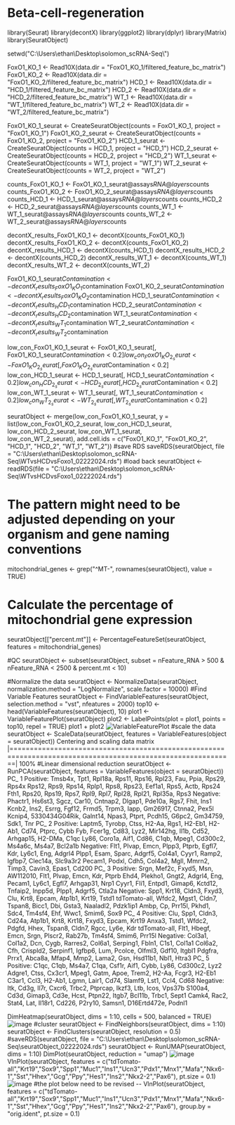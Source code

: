# Beta-cell-regeneration
library(Seurat)
library(decontX)
library(ggplot2)
library(dplyr)
library(Matrix)
library(SeuratObject)

setwd("C:\\Users\\ethan\\Desktop\\solomon_scRNA-Seq\\")


FoxO1_KO_1 <- Read10X(data.dir = "FoxO1_KO_1/filtered_feature_bc_matrix")
FoxO1_KO_2 <- Read10X(data.dir = "FoxO1_KO_2/filtered_feature_bc_matrix")
HCD_1 <- Read10X(data.dir = "HCD_1/filtered_feature_bc_matrix")
HCD_2 <- Read10X(data.dir = "HCD_2/filtered_feature_bc_matrix")
WT_1 <- Read10X(data.dir = "WT_1/filtered_feature_bc_matrix")
WT_2 <- Read10X(data.dir = "WT_2/filtered_feature_bc_matrix")



FoxO1_KO_1_seurat <- CreateSeuratObject(counts = FoxO1_KO_1, project = "FoxO1_KO_1")
FoxO1_KO_2_seurat <- CreateSeuratObject(counts = FoxO1_KO_2, project = "FoxO1_KO_2")
HCD_1_seurat <- CreateSeuratObject(counts = HCD_1, project = "HCD_1")
HCD_2_seurat <- CreateSeuratObject(counts = HCD_2, project = "HCD_2")
WT_1_seurat <- CreateSeuratObject(counts = WT_1, project = "WT_1")
WT_2_seurat <- CreateSeuratObject(counts = WT_2, project = "WT_2")


counts_FoxO1_KO_1 <- FoxO1_KO_1_seurat@assays$RNA@layers$counts
counts_FoxO1_KO_2 <- FoxO1_KO_2_seurat@assays$RNA@layers$counts
counts_HCD_1 <- HCD_1_seurat@assays$RNA@layers$counts
counts_HCD_2 <- HCD_2_seurat@assays$RNA@layers$counts
counts_WT_1 <- WT_1_seurat@assays$RNA@layers$counts
counts_WT_2 <- WT_2_seurat@assays$RNA@layers$counts


decontX_results_FoxO1_KO_1 <- decontX(counts_FoxO1_KO_1)
decontX_results_FoxO1_KO_2 <- decontX(counts_FoxO1_KO_2)
decontX_results_HCD_1 <- decontX(counts_HCD_1)
decontX_results_HCD_2 <- decontX(counts_HCD_2)
decontX_results_WT_1 <- decontX(counts_WT_1)
decontX_results_WT_2 <- decontX(counts_WT_2)

FoxO1_KO_1_seurat$Contamination <- decontX_results_FoxO1_KO_1$contamination
FoxO1_KO_2_seurat$Contamination <- decontX_results_FoxO1_KO_2$contamination
HCD_1_seurat$Contamination <- decontX_results_HCD_1$contamination
HCD_2_seurat$Contamination <- decontX_results_HCD_2$contamination
WT_1_seurat$Contamination <- decontX_results_WT_1$contamination
WT_2_seurat$Contamination <- decontX_results_WT_2$contamination


low_con_FoxO1_KO_1_seurat <- FoxO1_KO_1_seurat[, FoxO1_KO_1_seurat$Contamination < 0.2]
low_con_FoxO1_KO_2_seurat <- FoxO1_KO_2_seurat[, FoxO1_KO_2_seurat$Contamination < 0.2]
low_con_HCD_1_seurat <- HCD_1_seurat[, HCD_1_seurat$Contamination < 0.2]
low_con_HCD_2_seurat <- HCD_2_seurat[, HCD_2_seurat$Contamination < 0.2]
low_con_WT_1_seurat <- WT_1_seurat[, WT_1_seurat$Contamination < 0.2]
low_con_WT_2_seurat <- WT_2_seurat[, WT_2_seurat$Contamination < 0.2]

seuratObject <- merge(low_con_FoxO1_KO_1_seurat, y = list(low_con_FoxO1_KO_2_seurat,
                                                          low_con_HCD_1_seurat,
                                                          low_con_HCD_2_seurat,
                                                          low_con_WT_1_seurat,                                                             
                                                          low_con_WT_2_seurat),
                      add.cell.ids = c("FoxO1_KO_1", "FoxO1_KO_2", "HCD_1", "HCD_2", "WT_1", "WT_2"))
#save RDS
saveRDS(seuratObject, file = "C:\\Users\\ethan\\Desktop\\solomon_scRNA-Seq\\WTvsHCDvsFoxo1_02222024.rds")
#load back
seuratObject <- readRDS(file = "C:\\Users\\ethan\\Desktop\\solomon_scRNA-Seq\\WTvsHCDvsFoxo1_02222024.rds")
# The pattern might need to be adjusted depending on your organism and gene naming conventions
mitochondrial_genes <- grep("^MT-", rownames(seuratObject), value = TRUE)

# Calculate the percentage of mitochondrial gene expression
seuratObject[["percent.mt"]] <- PercentageFeatureSet(seuratObject, features = mitochondrial_genes)

#QC
seuratObject <- subset(seuratObject, subset = nFeature_RNA > 500 & nFeature_RNA < 2500 & percent.mt < 10)

#Normalize the data
seuratObject <- NormalizeData(seuratObject, normalization.method = "LogNormalize", scale.factor = 10000)
#Find Variable Features
seuratObject <- FindVariableFeatures(seuratObject, selection.method = "vst", nfeatures = 2000)
top10 <- head(VariableFeatures(seuratObject), 10)
plot1 <- VariableFeaturePlot(seuratObject)
plot2 <- LabelPoints(plot = plot1, points = top10, repel = TRUE)
plot1 + plot2
![VariableFeaturePlot](https://github.com/zhany283/Beta-cell-regeneration/assets/130387837/bb4c88a5-c6da-461a-9360-ec0d3d82a91c)
 #scale the data
seuratObject <- ScaleData(seuratObject, features = VariableFeatures(object = seuratObject))
Centering and scaling data matrix
  |=============================================================================================================| 100%
#Linear dimensional reduction
seuratObject <- RunPCA(seuratObject, features = VariableFeatures(object = seuratObject))
PC_ 1 
Positive:  Tmsb4x, Tpt1, Rpl18a, Rps11, Rps16, Rpl23, Fau, Ppia, Rps29, Rps4x 
	   Rps12, Rps9, Rps14, Rplp1, Rps8, Rps23, Eef1a1, Rps5, Actb, Rps24 
	   Fth1, Rps20, Rps19, Rps7, Rpl9, Rpl7, Rpl28, Rpl21, Rpl35a, Rps3 
Negative:  Phactr1, Hs6st3, Sgcz, Car10, Cntnap2, Dlgap1, Pde10a, Rgs7, Fhit, Ins1 
	   Kcnb2, Ins2, Esrrg, Fgf12, Frmd5, Trpm3, Iapp, Gm26917, Ctnna2, Pex5l 
	   Kcnip4, 5330434G04Rik, Galnt14, Npas3, Ptprt, Pcdh15, G6pc2, Gm34759, Sdk1, Tnr 
PC_ 2 
Positive:  Laptm5, Tyrobp, Ctss, H2-Aa, Rgs1, H2-Eb1, H2-Ab1, Cd74, Ptprc, Cybb 
	   Fyb, Fcer1g, Cd83, Lyz2, Mir142hg, Il1b, Cd52, Arhgap15, H2-DMa, C1qc 
	   Ly86, Coro1a, Aif1, Cd86, C1qb, Mpeg1, Cd300c2, Ms4a6c, Ms4a7, Bcl2a1b 
Negative:  Flt1, Plvap, Emcn, Plpp3, Ptprb, Egfl7, Kdr, Ly6c1, Eng, Adgrl4 
	   Plpp1, Esam, Sparc, Adgrf5, Col4a1, Cyyr1, Ramp2, Igfbp7, Clec14a, Slc9a3r2 
	   Pecam1, Podxl, Cdh5, Col4a2, Mgll, Mmrn2, Timp3, Cavin3, Epas1, Cd200 
PC_ 3 
Positive:  Srgn, Mef2c, Fxyd5, Msn, AW112010, Flt1, Plvap, Emcn, Kdr, Ptprb 
	   Ehd4, Plekho1, Gngt2, Adgrl4, Eng, Pecam1, Ly6c1, Egfl7, Arhgap31, Nrp1 
	   Cyyr1, Fli1, Entpd1, Gimap6, Kctd12, Tnfaip2, Inpp5d, Plpp1, Adgrf5, Ctla2a 
Negative:  Spp1, Krt18, Cldn3, Fxyd3, Clu, Krt8, Epcam, Atp1b1, Krt19, Tstd1 
	   tdTomato-all, Wfdc2, Mgst1, Cldn7, Tspan8, Bicc1, Dbi, Gsta3, Naaladl2, Pdzk1ip1 
	   Ambp, Cp, Prr15l, Pkhd1, Sdc4, Tm4sf4, Ehf, Wwc1, Smim6, Sox9 
PC_ 4 
Positive:  Clu, Spp1, Cldn3, Cd24a, Atp1b1, Krt8, Krt18, Fxyd3, Epcam, Krt19 
	   Anxa3, Tstd1, Wfdc2, Pdgfd, Hhex, Tspan8, Cldn7, Rgcc, Ly6e, Kdr 
	   tdTomato-all, Flt1, Hbegf, Emcn, Srgn, Plscr2, Rab27b, Tm4sf4, Smim6, Prr15l 
Negative:  Col3a1, Col1a2, Dcn, Cygb, Rarres2, Col6a1, Serping1, Fbln1, C1s1, Col1a1 
	   Col6a2, Cfh, Crispld2, Serpinf1, Igfbp6, Lum, Pcolce, Olfml3, Gdf10, Itgbl1 
	   Pdgfra, Prrx1, Abca8a, Mfap4, Mmp2, Lama2, Gsn, Hsd11b1, Nbl1, Htra3 
PC_ 5 
Positive:  C1qc, C1qb, Ms4a7, C1qa, Csf1r, Aif1, Cybb, Ly86, Cd300c2, Lyz2 
	   Adgre1, Ctss, Cx3cr1, Mpeg1, Gatm, Apoe, Trem2, H2-Aa, Fcgr3, H2-Eb1 
	   C3ar1, Ccl3, H2-Ab1, Lgmn, Lair1, Cd74, Slamf9, Lst1, Ccl4, Cd68 
Negative:  Itk, Cd3g, Il7r, Cxcr6, Trbc2, Ptprcap, Ikzf3, Ltb, Icos, Vps37b 
	   S100a4, Cd3d, Gimap3, Cd3e, Hcst, Ptpn22, Itgb7, Bcl11b, Trbc1, Sept1 
	   Camk4, Rac2, Stat4, Lat, Il18r1, Cd226, P2ry10, Samsn1, D16Ertd472e, Podnl1 

DimHeatmap(seuratObject, dims = 1:10, cells = 500, balanced = TRUE)
![image](https://github.com/zhany283/Beta-cell-regeneration/assets/130387837/2fdbc7f8-b61a-423a-8b6c-65c5791339a3)
#cluster
seuratObject <- FindNeighbors(seuratObject, dims = 1:10)
seuratObject <- FindClusters(seuratObject, resolution = 0.5)
#saveRDS(seuratObject, file = "C:\\Users\\ethan\\Desktop\\solomon_scRNA-Seq\\seuratObject_02222024.rds")
seuratObject <- RunUMAP(seuratObject, dims = 1:10)
DimPlot(seuratObject, reduction = "umap")
![image](https://github.com/zhany283/Beta-cell-regeneration/assets/130387837/fe312c3c-ad1a-4851-9a3e-ae18e5a842af)
VlnPlot(seuratObject, features = c("tdTomato-all","Krt19","Sox9","Spp1","Muc1","Ins1","Ucn3","Pdx1","Mnx1","Mafa","Nkx6-1","Sst","Hhex","Gcg","Ppy","Hes1","Ins2","Nkx2-2","Pax6"), pt.size = 0.1)
![image](https://github.com/zhany283/Beta-cell-regeneration/assets/130387837/2df7ad27-e069-4682-bd9c-bee7742920f2)
#the plot below need to be revised -- 
VlnPlot(seuratObject, features = c("tdTomato-all","Krt19","Sox9","Spp1","Muc1","Ins1","Ucn3","Pdx1","Mnx1","Mafa","Nkx6-1","Sst","Hhex","Gcg","Ppy","Hes1","Ins2","Nkx2-2","Pax6"), group.by = "orig.ident", pt.size = 0.1)


